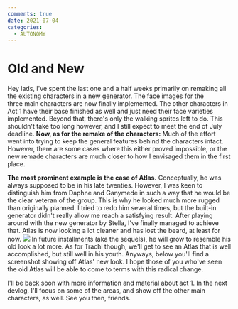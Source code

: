 ```yaml
---
comments: true
date: 2021-07-04
categories:
  - AUTONOMY
---
```


# Old and New

Hey lads,
I've spent the last one and a half weeks primarily on remaking all the existing characters in a new generator.
The face images for the three main characters are now finally implemented. The other characters in Act 1 have their base finished as well and just need their face varieties implemented.
Beyond that, there's only the walking sprites left to do. This shouldn't take too long however, and I still expect to meet the end of July deadline.
**Now, as for the remake of the characters:**
Much of the effort went into trying to keep the general features behind the characters intact. However, there are some cases where this either proved impossible, or the new remade characters are much closer to how I envisaged them in the first place.
<!-- more -->

**The most prominent example is the case of Atlas.**
Conceptually, he was always supposed to be in his late twenties. However, I was keen to distinguish him from Daphne and Ganymede in such a way that he would be the clear veteran of the group. This is why he looked much more rugged than originally planned. I tried to redo him several times, but the built-in generator didn't really allow me reach a satisfying result.
After playing around with the new generator by Stella, I've finally managed to achieve that. Atlas is now looking a lot cleaner and has lost the beard, at least for now.
![](https://img.itch.zone/aW1nLzY0Mjg5MTEucG5n/original/sdLKzN.png)
In future installments (aka the sequels), he will grow to resemble his old look a lot more. As for Trachi though, we'll get to see an Atlas that is well accomplished, but still well in his youth.
Anyways, below you'll find a screenshot showing off Atlas' new look. I hope those of you who've seen the old Atlas will be able to come to terms with this radical change.

I'll be back soon with more information and material about act 1.
In the next devlog, I'll focus on some of the areas, and show off the other main characters, as well.
See you then, friends.
